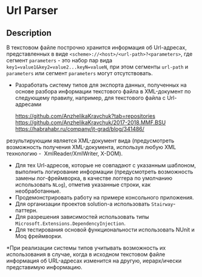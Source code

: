 # Url Parser

## Description

В текстовом файле построчно хранится информация об Url-адресах, представленных в виде `<scheme>://<host>/<url-path>?<parameters>`, где сегмент `parameters` - это набор пар вида `key1=value1&key2=value2...keyN=valueN`, при этом сегменты `url‐path` и `parameters` или сегмент `parameters` могут отсутствовать. 

 - Разработать систему типов для экспорта данных, полученных на основе разбора информации текстового файла в XML-документ по следующему правилу, например, для текстового файла с Url-адресами

    https://github.com/AnzhelikaKravchuk?tab=repositories   
    https://github.com/AnzhelikaKravchuk/2017-2018.MMF.BSU   
    https://habrahabr.ru/company/it-grad/blog/341486/   

результирующим является XML-документ вида (предусмотреть возможность получения XML-документа, используя любую XML технологию -  XmlReader/XmlWriter, X-DOM).
 - Для тех Url-адресов, которые не совпадают с указанным шаблоном, выполнить логирование информации (предусмотреть возможность замены лог-фреймворка, в качестве логгера по умолчанию использовать `NLog`), отметив указанные строки, как необработанные.
 - Продемонстрировать работу на примере консольного приложения.
 - Для организации проектов solution-а использовать `Stairway`-паттерн.
 - Для разрешения зависимостей использовать типы `Microsoft.Extensions.DependencyInjection`.
 - Для тестирования основой функциональности использовать NUnit и Moq фреймворки.

*При реализации системы типов учитывать возможность их использования в случае, когда в исходном текстовом файле информация об URL-адресах изменится на другую, иерарх/ически представимую информацию.
